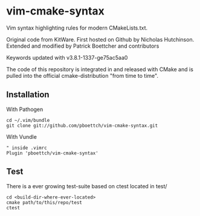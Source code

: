 # vim-cmake-syntax

Vim syntax highlighting rules for modern CMakeLists.txt.

Original code from KitWare.
First hosted on Github by Nicholas Hutchinson.
Extended and modified by Patrick Boettcher and contributors

Keywords updated with v3.8.1-1337-ge75ac5aa0

The code of this repository is integrated in and released with CMake and is pulled
into the official cmake-distribution "from time to time".

## Installation

With Pathogen

    cd ~/.vim/bundle
    git clone git://github.com/pboettch/vim-cmake-syntax.git

With Vundle

    " inside .vimrc
    Plugin 'pboettch/vim-cmake-syntax'

## Test

There is a ever growing test-suite based on ctest located in test/

    cd <build-dir-where-ever-located>
    cmake path/to/this/repo/test
    ctest
